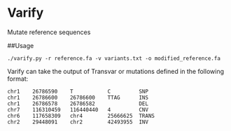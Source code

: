 # Varify
Mutate reference sequences

##Usage
```
./varify.py -r reference.fa -v variants.txt -o modified_reference.fa
```

Varify can take the output of Transvar or mutations defined in the following format:
```
chr1    26786590    T           C         SNP  
chr1    26786600    26786600    TTAG      INS
chr1    26786578    26786582              DEL
chr7    116310459   116440440   4         CNV
chr6    117658309   chr4        25666625  TRANS
chr2    29448091    chr2        42493955  INV
```
